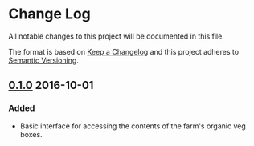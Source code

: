 # Change Log

All notable changes to this project will be documented in this file.

The format is based on [Keep a Changelog](http://keepachangelog.com/)
and this project adheres to [Semantic Versioning](http://semver.org/).

## [0.1.0](https://github.com/communityfarm/the_community_farm/releases/tag/v0.1.0) 2016-10-01

### Added

- Basic interface for accessing the contents of the farm's organic veg boxes.
